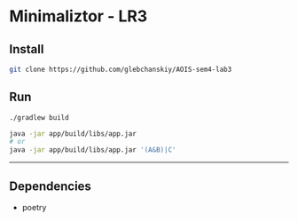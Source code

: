 # Minimaliztor - LR3

## Install

```sh
git clone https://github.com/glebchanskiy/AOIS-sem4-lab3
```

## Run

```sh
./gradlew build

java -jar app/build/libs/app.jar
# or
java -jar app/build/libs/app.jar '(A&B)|C'
```

---

## Dependencies

- poetry
